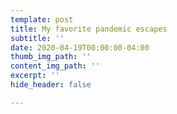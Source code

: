 ```yaml
---
template: post
title: My favorite pandemic escapes
subtitle: ''
date: 2020-04-19T00:00:00-04:00
thumb_img_path: ''
content_img_path: ''
excerpt: ''
hide_header: false

---
```


